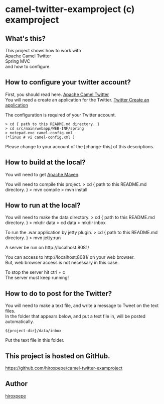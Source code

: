 # camel-twitter-examproject (c) examproject

## What's this?
This project shows how to work with  
  Apache Camel Twitter  
  Spring MVC  
and how to configure.

## How to configure your twitter account?
First, you should read here. [Apache Camel Twitter](http://camel.apache.org/twitter.html)  
You will need a create an application for the Twitter. [Twitter Create an application](https://dev.twitter.com/apps/new)  

The configuration is required of your Twitter account.

    > cd { path to this README.md directory. }
    > cd src/main/webapp/WEB-INF/spring
    > notepad.exe camel-config.xml
    (*linux # vi camel-config.xml )
  
Please change to your account of the [change-this] of this descriptions.
    <to uri="twitter://timeline/user?consumerKey=change-this&amp;consumerSecret=change-this&amp;accessToken=change-this&amp;accessTokenSecret=change-this"/>

## How to build at the local?

You will need to get [Apache Maven](http://maven.apache.org/).

You will need to compile this project.
    > cd { path to this README.md directory. }
    > mvn compile
    > mvn install

## How to run at the local?

You will need to make the data directory.
    > cd { path to this README.md directory. }
    > mkdir data
    > cd data
    > mkdir inbox

To run the .war application by jetty plugin.
    > cd { path to this README.md directory. }
    > mvn jetty:run

A server be run on http://localhost:8081/

You can access to http://localhost:8081/ on your web browser.  
But, web browser access is not necessary in this case.

To stop the server hit ctrl + c  
The server must keep running!

## How to do to post for the Twitter?

You will need to make a text file, and write a message to Tweet on the text files.  
In the folder that appears below, and put a text file in, will be posted automatically.

    ${project-dir}/data/inbox

Put the text file in this folder.

## This project is hosted on GitHub.
https://github.com/hiroxpepe/camel-twitter-examproject

## Author
[hiroxpepe](hiroxpepe@gmail.com)

